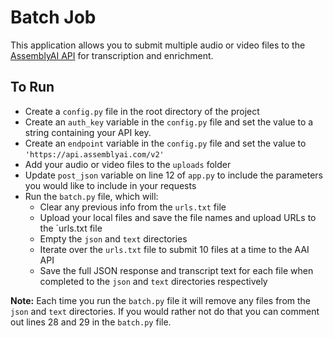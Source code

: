 # Batch Job

This application allows you to submit multiple audio or video files to the [AssemblyAI API](https://www.assemblyai.com/) for transcription and enrichment.

## To Run

* Create a `config.py` file in the root directory of the project
* Create an `auth_key` variable in the `config.py` file and set the value to a string containing your API key.
* Create an `endpoint` variable in the `config.py` file and set the value to `'https://api.assemblyai.com/v2'`
* Add your audio or video files to the `uploads` folder
* Update `post_json` variable on line 12 of `app.py` to include the parameters you would like to include in your requests
* Run the `batch.py` file, which will:
  * Clear any previous info from the `urls.txt` file
  * Upload your local files and save the file names and upload URLs to the `urls.txt file
  * Empty the `json` and `text` directories
  * Iterate over the `urls.txt` file to submit 10 files at a time to the AAI API
  * Save the full JSON response and transcript text for each file when completed to the `json` and `text` directories respectively

**Note:** Each time you run the `batch.py` file it will remove any files from the `json` and `text` directories. If you would rather not do that you can comment out lines 28 and 29 in the `batch.py` file.
